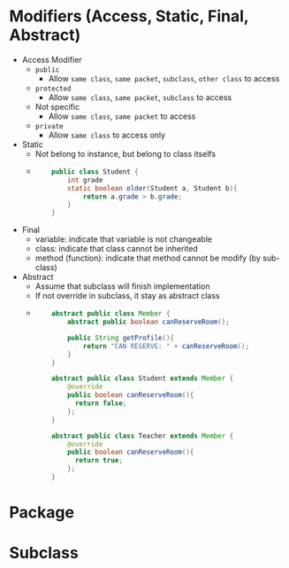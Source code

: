# Modifiers (Access, Static, Final, Abstract)

+ Access Modifier
  + `public`
    + Allow `same class`, `same packet`, `subclass`, `other class` to access
  + `protected`
    + Allow `same class`, `same packet`, `subclass` to access
  + Not specific
    + Allow `same class`, `same packet` to access
  + `private`
    + Allow `same class` to access only
+ Static
  + Not belong to instance, but belong to class itselfs
  + ```java
        public class Student {
            int grade
            static boolean older(Student a, Student b){
                return a.grade > b.grade;
            }
        }
    ```
+ Final
  + variable: indicate that variable is not changeable
  + class: indicate that class cannot be inherited
  + method (function): indicate that method cannot be modify (by sub-class)
+ Abstract
  + Assume that subclass will finish implementation
  + If not override in subclass, it stay as abstract class
  + ```java
        abstract public class Member {
            abstract public boolean canReserveRoom();

            public String getProfile(){
                return "CAN RESERVE: " + canReserveRoom();
            }
        }

        abstract public class Student extends Member {
            @override 
            public boolean canReserveRoom(){
              return false;
            };
        }

        abstract public class Teacher extends Member {
            @override 
            public boolean canReserveRoom(){
              return true;
            };
        }
    ```

# Package

# Subclass

